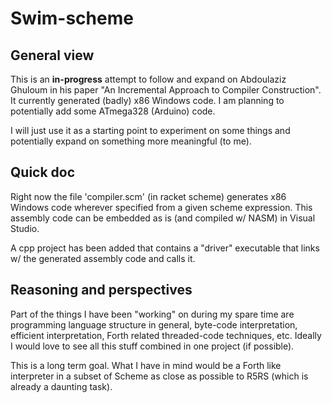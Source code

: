 # Swim-scheme

## General view

This is an **in-progress** attempt to follow and expand on Abdoulaziz Ghuloum in his paper "An Incremental Approach to Compiler Construction". It currently generated (badly) x86 Windows code. I am planning to potentially add some ATmega328 (Arduino) code.

I will just use it as a starting point to experiment on some things and potentially expand on something more meaningful (to me).

## Quick doc

Right now the file 'compiler.scm' (in racket scheme) generates x86 Windows code wherever specified from a given scheme expression. This assembly code can be embedded as is (and compiled w/ NASM) in Visual Studio.

A cpp project has been added that contains a "driver" executable that links w/ the generated assembly code and calls it.

## Reasoning and perspectives

Part of the things I have been "working" on during my spare time are programming language structure in general, byte-code interpretation,
efficient interpretation, Forth related threaded-code techniques, etc. Ideally I would love to see all this stuff combined in one project
(if possible).

This is a long term goal. What I have in mind would be a Forth like interpreter in a subset of Scheme as close as possible to R5RS (which is
already a daunting task).
